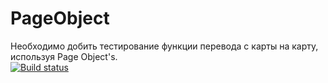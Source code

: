 # PageObject
Необходимо добить тестирование функции перевода с карты на карту, используя Page Object's.  
[![Build status](https://ci.appveyor.com/api/projects/status/d1f20fsenrv79wp3?svg=true)](https://ci.appveyor.com/project/NataliKontakt/pageobject)
